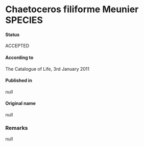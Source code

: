 Chaetoceros filiforme Meunier SPECIES
=======

#### Status
ACCEPTED

#### According to
The Catalogue of Life, 3rd January 2011

#### Published in
null

#### Original name
null

### Remarks
null